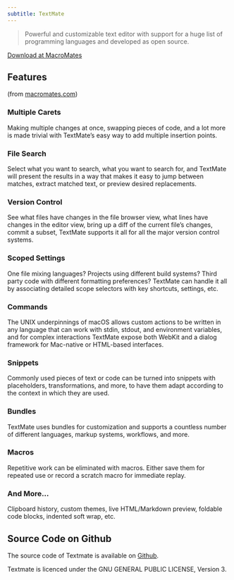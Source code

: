 ```yaml
---
subtitle: TextMate
---
```


> Powerful and customizable text editor with support for a huge list of programming languages and developed as open source.

[Download at MacroMates](https://macromates.com/)

## Features

(from [macromates.com](https://macromates.com/))

### Multiple Carets

Making multiple changes at once, swapping pieces of code, and a lot more is made trivial with TextMate’s easy way to add multiple insertion points.

### File Search

Select what you want to search, what you want to search for, and TextMate will present the results in a way that makes it easy to jump between matches, extract matched text, or preview desired replacements.

### Version Control

See what files have changes in the file browser view, what lines have changes in the editor view, bring up a diff of the current file’s changes, commit a subset, TextMate supports it all for all the major version control systems.

### Scoped Settings

One file mixing languages? Projects using different build systems? Third party code with different formatting preferences? TextMate can handle it all by associating detailed scope selectors with key shortcuts, settings, etc.

### Commands

The UNIX underpinnings of macOS allows custom actions to be written in any language that can work with stdin, stdout, and environment variables, and for complex interactions TextMate expose both WebKit and a dialog framework for Mac-native or HTML-based interfaces.

### Snippets

Commonly used pieces of text or code can be turned into snippets with placeholders, transformations, and more, to have them adapt according to the context in which they are used.

### Bundles

TextMate uses bundles for customization and supports a countless number of different languages, markup systems, workflows, and more.

### Macros

Repetitive work can be eliminated with macros. Either save them for repeated use or record a scratch macro for immediate replay.

### And More…

Clipboard history, custom themes, live HTML/Markdown preview, foldable code blocks, indented soft wrap, etc.

## Source Code on Github

The source code of Textmate is available on [Github](https://github.com/textmate/textmate).

Textmate is licenced under the GNU GENERAL PUBLIC LICENSE, Version 3.
